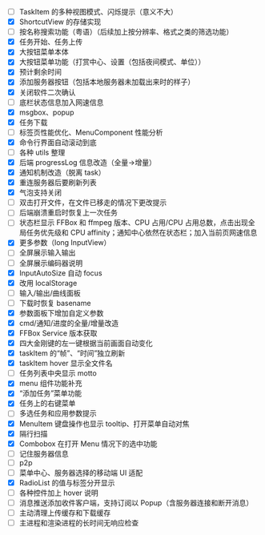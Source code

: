 - [ ] TaskItem 的多种视图模式、闪烁提示（意义不大）
- [x] ShortcutView 的存储实现
- [ ] 按名称搜索功能（粤语）（后续加上按分辨率、格式之类的筛选功能）
- [x] 任务开始、任务上传
- [x] 大按钮菜单本体
- [x] 大按钮菜单功能（打赏中心、设置（包括夜间模式、单位））
- [x] 预计剩余时间
- [x] 添加服务器按钮（包括本地服务器未加载出来时的样子）
- [x] 关闭软件二次确认
- [ ] 底栏状态信息加入网速信息
- [x] msgbox、popup
- [x] 任务下载
- [ ] 标签页性能优化、MenuComponent 性能分析
- [x] 命令行界面自动滚动到底
- [ ] 各种 utils 整理
- [x] 后端 progressLog 信息改造（全量→增量）
- [x] 通知机制改造（脱离 task）
- [x] 重连服务器后要刷新列表
- [x] 气泡支持关闭
- [ ] 双击打开文件，在文件已移走的情况下更改提示
- [ ] 后端崩溃重启时恢复上一次任务
- [ ] 状态栏显示 FFBox 和 ffmpeg 版本、CPU 占用/CPU 占用总数，点击出现全局任务优先级和 CPU affinity；通知中心依然在状态栏；加入当前页网速信息
- [x] 更多参数（long InputView）
- [ ] 全屏展示输入输出
- [ ] 全屏展示编码器说明
- [x] InputAutoSize 自动 focus
- [x] 改用 localStorage
- [ ] 输入/输出/曲线面板
- [ ] 下载时恢复 basename
- [x] 参数面板下增加自定义参数
- [x] cmd/通知/进度的全量/增量改造
- [x] FFBox Service 版本获取
- [x] 四大金刚键的左一键根据当前画面自动变化
- [x] taskItem 的“帧”、“时间”独立刷新
- [x] taskItem hover 显示全文件名
- [ ] 任务列表中央显示 motto
- [x] menu 组件功能补充
- [x] “添加任务”菜单功能
- [x] 任务上的右键菜单
- [ ] 多选任务和应用参数提示
- [x] MenuItem 键盘操作也显示 tooltip、打开菜单自动对焦
- [x] 隔行扫描
- [x] Combobox 在打开 Menu 情况下的选中功能
- [ ] 记住服务器信息
- [ ] p2p
- [ ] 菜单中心、服务器选择的移动端 UI 适配
- [x] RadioList 的值与标签分开显示
- [ ] 各种控件加上 hover 说明
- [ ] 消息推送添加收件客户端，支持订阅以 Popup（含服务器连接和断开消息）
- [ ] 主动清理上传缓存和下载缓存
- [ ] 主进程和渲染进程的长时间无响应检查